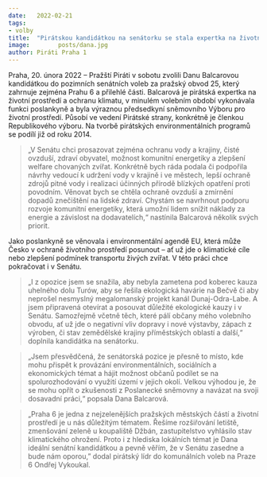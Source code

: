 ```yaml
---
date:   2022-02-21
tags:  
- volby
title:  "Pirátskou kandidátkou na senátorku se stala expertka na životní prostředí Dana Balcarová"
image: 	      posts/dana.jpg
author: Piráti Praha 1
---
```


Praha, 20. února 2022 – Pražští Piráti v sobotu zvolili Danu Balcarovou kandidátkou do pozimních senátních voleb za pražský obvod 25, který zahrnuje zejména Prahu 6 a přilehlé části. Balcarová je pirátská expertka na životní prostředí a ochranu klimatu, v minulém volebním období vykonávala funkci poslankyně a byla výraznou předsedkyní sněmovního Výboru pro životní prostředí. Působí ve vedení Pirátské strany, konkrétně je členkou Republikového výboru. Na tvorbě pirátských environmentálních programů se podílí již od roku 2014.

> „V Senátu chci prosazovat zejména ochranu vody a krajiny, čisté ovzduší, zdraví obyvatel, možnost komunitní energetiky a zlepšení welfare chovaných zvířat. Konkrétně bych ráda podala či podpořila návrhy vedoucí k udržení vody v krajině i ve městech, lepší ochraně zdrojů pitné vody i realizaci účinných přírodě blízkých opatření proti povodním. Věnovat bych se chtěla ochraně ovzduší a zmírnění dopadů znečištění na lidské zdraví. Chystám se navrhnout podporu rozvoje komunitní energetiky, která umožní lidem snížit náklady za energie a závislost na dodavatelích,“ nastínila Balcarová několik svých priorit.

Jako poslankyně se věnovala i environmentální agendě EU, která může Česko v ochraně životního prostředí posunout – ať už jde o klimatické cíle nebo zlepšení podmínek transportu živých zvířat. V této práci chce pokračovat i v Senátu.

> „I z opozice jsem se snažila, aby nebyla zametena pod koberec kauza uhelného dolu Turów, aby se řešila ekologická havárie na Bečvě či aby neprošel nesmyslný megalomanský projekt kanál Dunaj-Odra-Labe. A jsem připravená otevírat a posouvat důležité ekologické kauzy i v Senátu. Samozřejmě včetně těch, které pálí občany mého volebního obvodu, ať už jde o negativní vliv dopravy i nové výstavby, zápach z výroben, či stav zemědělské krajiny příměstských oblastí a další,“ doplnila kandidátka na senátorku.

> „Jsem přesvědčená, že senátorská pozice je přesně to místo, kde mohu přispět k provázání environmentálních, sociálních a ekonomických témat a hájit možnost občanů podílet se na spolurozhodování o využití území v jejich okolí. Velkou výhodou je, že se mohu opřít o zkušenosti z Poslanecké sněmovny a navázat na svoji dosavadní práci,“ popsala Dana Balcarová.

> „Praha 6 je jedna z nejzelenějších pražských městských částí a životní prostředí je u nás důležitým tématem. Řešíme rozšiřování letiště, zmenšování zeleně u koupaliště Džbán, zastupitelstvo vyhlásilo stav klimatického ohrožení. Proto i z hlediska lokálních témat je Dana ideální senátní kandidátkou a pevně věřím, že v Senátu zasedne a bude nám oporou,” dodal pirátský lídr do komunálních voleb na Praze 6 Ondřej Vykoukal.
